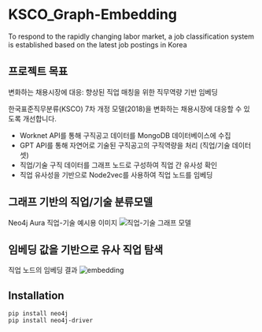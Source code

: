 # KSCO_Graph-Embedding
To respond to the rapidly changing labor market, a job classification system is established based on the latest job postings in Korea

## 프로젝트 목표
변화하는 채용시장에 대응: 향상된 직업 매칭을 위한 직무역량 기반 임베딩

한국표준직무분류(KSCO) 7차 개정 모델(2018)을 변화하는 채용시장에 대응할 수 있도록 개선합니다.
- Worknet API를 통해 구직공고 데이터를 MongoDB 데이터베이스에 수집
- GPT API를 통해 자연어로 기술된 구직공고의 구직역량을 처리 (직업/기술 데이터 셋)
- 직업/기술 구직 데이터를 그래프 노드로 구성하여 직업 간 유사성 확인
- 직업 유사성을 기반으로 Node2vec를 사용하여 직업 노드를 임베딩

## 그래프 기반의 직업/기술 분류모델
Neo4j Aura 직업-기술 예시용 이미지
![직업-기술 그래프 모델](https://github.com/j1h318/KSCO_Graph-Embedding/assets/57842978/aa1fb768-d4f1-4d1f-9ca3-96b5259098a3)

## 임베딩 값을 기반으로 유사 직업 탐색
직업 노드의 임베딩 결과
![embedding](https://github.com/j1h318/KSCO_Graph-Embedding/assets/57842978/a1a849d3-2d68-4ca8-aee1-ce475925b1e5)

## Installation

`pip install neo4j` <br>
`pip install neo4j-driver`
